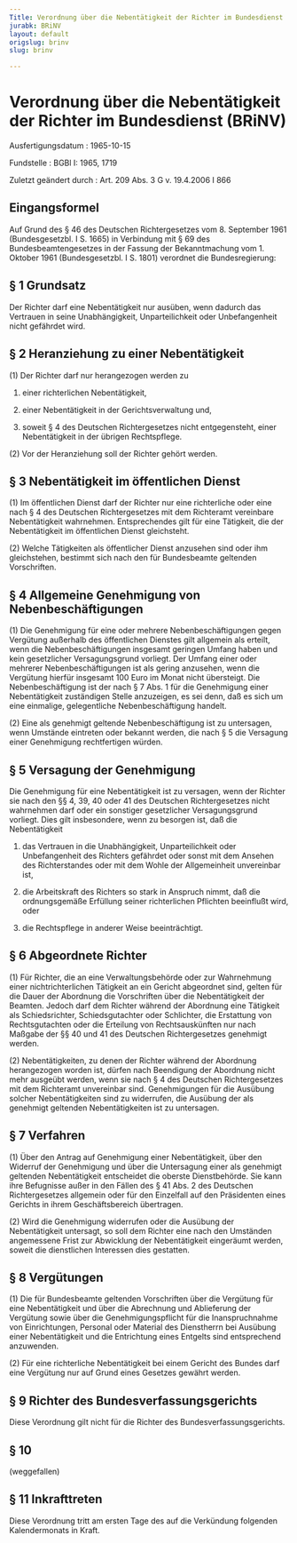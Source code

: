 ```yaml
---
Title: Verordnung über die Nebentätigkeit der Richter im Bundesdienst
jurabk: BRiNV
layout: default
origslug: brinv
slug: brinv

---
```


# Verordnung über die Nebentätigkeit der Richter im Bundesdienst (BRiNV)

Ausfertigungsdatum
:   1965-10-15

Fundstelle
:   BGBl I: 1965, 1719

Zuletzt geändert durch
:   Art. 209 Abs. 3 G v. 19.4.2006 I 866


## Eingangsformel

Auf Grund des § 46 des Deutschen Richtergesetzes vom 8. September 1961
(Bundesgesetzbl. I S. 1665) in Verbindung mit § 69 des
Bundesbeamtengesetzes in der Fassung der Bekanntmachung vom 1. Oktober
1961 (Bundesgesetzbl. I S. 1801) verordnet die Bundesregierung:


## § 1 Grundsatz

Der Richter darf eine Nebentätigkeit nur ausüben, wenn dadurch das
Vertrauen in seine Unabhängigkeit, Unparteilichkeit oder
Unbefangenheit nicht gefährdet wird.


## § 2 Heranziehung zu einer Nebentätigkeit

(1) Der Richter darf nur herangezogen werden zu

1.  einer richterlichen Nebentätigkeit,


2.  einer Nebentätigkeit in der Gerichtsverwaltung und,


3.  soweit § 4 des Deutschen Richtergesetzes nicht entgegensteht, einer
    Nebentätigkeit in der übrigen Rechtspflege.




(2) Vor der Heranziehung soll der Richter gehört werden.


## § 3 Nebentätigkeit im öffentlichen Dienst

(1) Im öffentlichen Dienst darf der Richter nur eine richterliche oder
eine nach § 4 des Deutschen Richtergesetzes mit dem Richteramt
vereinbare Nebentätigkeit wahrnehmen. Entsprechendes gilt für eine
Tätigkeit, die der Nebentätigkeit im öffentlichen Dienst gleichsteht.

(2) Welche Tätigkeiten als öffentlicher Dienst anzusehen sind oder ihm
gleichstehen, bestimmt sich nach den für Bundesbeamte geltenden
Vorschriften.


## § 4 Allgemeine Genehmigung von Nebenbeschäftigungen

(1) Die Genehmigung für eine oder mehrere Nebenbeschäftigungen gegen
Vergütung außerhalb des öffentlichen Dienstes gilt allgemein als
erteilt, wenn die Nebenbeschäftigungen insgesamt geringen Umfang haben
und kein gesetzlicher Versagungsgrund vorliegt. Der Umfang einer oder
mehrerer Nebenbeschäftigungen ist als gering anzusehen, wenn die
Vergütung hierfür insgesamt 100 Euro im Monat nicht übersteigt. Die
Nebenbeschäftigung ist der nach § 7 Abs. 1 für die Genehmigung einer
Nebentätigkeit zuständigen Stelle anzuzeigen, es sei denn, daß es sich
um eine einmalige, gelegentliche Nebenbeschäftigung handelt.

(2) Eine als genehmigt geltende Nebenbeschäftigung ist zu untersagen,
wenn Umstände eintreten oder bekannt werden, die nach § 5 die
Versagung einer Genehmigung rechtfertigen würden.


## § 5 Versagung der Genehmigung

Die Genehmigung für eine Nebentätigkeit ist zu versagen, wenn der
Richter sie nach den §§ 4, 39, 40 oder 41 des Deutschen
Richtergesetzes nicht wahrnehmen darf oder ein sonstiger gesetzlicher
Versagungsgrund vorliegt. Dies gilt insbesondere, wenn zu besorgen
ist, daß die Nebentätigkeit

1.  das Vertrauen in die Unabhängigkeit, Unparteilichkeit oder
    Unbefangenheit des Richters gefährdet oder sonst mit dem Ansehen des
    Richterstandes oder mit dem Wohle der Allgemeinheit unvereinbar ist,


2.  die Arbeitskraft des Richters so stark in Anspruch nimmt, daß die
    ordnungsgemäße Erfüllung seiner richterlichen Pflichten beeinflußt
    wird, oder


3.  die Rechtspflege in anderer Weise beeinträchtigt.





## § 6 Abgeordnete Richter

(1) Für Richter, die an eine Verwaltungsbehörde oder zur Wahrnehmung
einer nichtrichterlichen Tätigkeit an ein Gericht abgeordnet sind,
gelten für die Dauer der Abordnung die Vorschriften über die
Nebentätigkeit der Beamten. Jedoch darf dem Richter während der
Abordnung eine Tätigkeit als Schiedsrichter, Schiedsgutachter oder
Schlichter, die Erstattung von Rechtsgutachten oder die Erteilung von
Rechtsauskünften nur nach Maßgabe der §§ 40 und 41 des Deutschen
Richtergesetzes genehmigt werden.

(2) Nebentätigkeiten, zu denen der Richter während der Abordnung
herangezogen worden ist, dürfen nach Beendigung der Abordnung nicht
mehr ausgeübt werden, wenn sie nach § 4 des Deutschen Richtergesetzes
mit dem Richteramt unvereinbar sind. Genehmigungen für die Ausübung
solcher Nebentätigkeiten sind zu widerrufen, die Ausübung der als
genehmigt geltenden Nebentätigkeiten ist zu untersagen.


## § 7 Verfahren

(1) Über den Antrag auf Genehmigung einer Nebentätigkeit, über den
Widerruf der Genehmigung und über die Untersagung einer als genehmigt
geltenden Nebentätigkeit entscheidet die oberste Dienstbehörde. Sie
kann ihre Befugnisse außer in den Fällen des § 41 Abs. 2 des Deutschen
Richtergesetzes allgemein oder für den Einzelfall auf den Präsidenten
eines Gerichts in ihrem Geschäftsbereich übertragen.

(2) Wird die Genehmigung widerrufen oder die Ausübung der
Nebentätigkeit untersagt, so soll dem Richter eine nach den Umständen
angemessene Frist zur Abwicklung der Nebentätigkeit eingeräumt werden,
soweit die dienstlichen Interessen dies gestatten.


## § 8 Vergütungen

(1) Die für Bundesbeamte geltenden Vorschriften über die Vergütung für
eine Nebentätigkeit und über die Abrechnung und Ablieferung der
Vergütung sowie über die Genehmigungspflicht für die Inanspruchnahme
von Einrichtungen, Personal oder Material des Dienstherrn bei Ausübung
einer Nebentätigkeit und die Entrichtung eines Entgelts sind
entsprechend anzuwenden.

(2) Für eine richterliche Nebentätigkeit bei einem Gericht des Bundes
darf eine Vergütung nur auf Grund eines Gesetzes gewährt werden.


## § 9 Richter des Bundesverfassungsgerichts

Diese Verordnung gilt nicht für die Richter des
Bundesverfassungsgerichts.


## § 10

(weggefallen)


## § 11 Inkrafttreten

Diese Verordnung tritt am ersten Tage des auf die Verkündung folgenden
Kalendermonats in Kraft.

